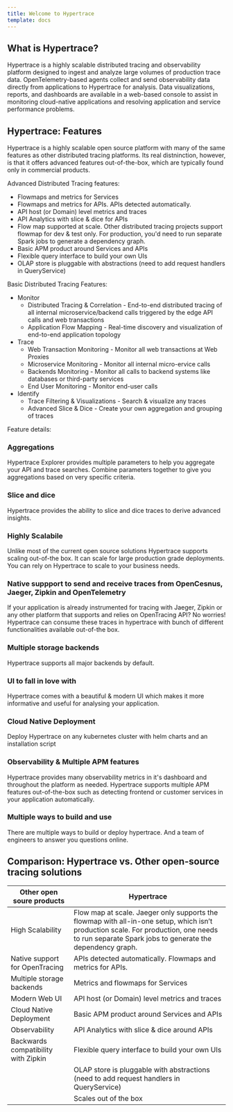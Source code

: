 ```yaml
---
title: Welcome to Hypertrace
template: docs
---
```

## What is Hypertrace?
Hypertrace is a highly scalable distributed tracing and observability platform designed to ingest and analyze large volumes of production trace data. OpenTelemetry-based agents collect and send observability data directly from applications to Hypertrace for analysis. Data visualizations, reports, and dashboards are available in a web-based console to assist in monitoring cloud-native applications and resolving application and service performance problems.

## Hypertrace: Features
Hypertrace is a highly scalable open source platform with many of the same features as other distributed tracing platforms. Its real distninction, however, is that it offers advanced features out-of-the-box, which are typically found only in commercial products. 

Advanced Distributed Tracing features:
- Flowmaps and metrics for Services
- Flowmaps and metrics for APIs. APIs detected automatically. 
- API host (or Domain) level metrics and traces
- API Analytics with slice & dice for APIs
- Flow map supported at scale. Other distributed tracing projects support flowmap for dev & test only. For production, you'd need to run separate Spark jobs to generate a dependency graph.
- Basic APM product around Services and APIs
- Flexible query interface to build your own UIs
- OLAP store is pluggable with abstractions (need to add request handlers in QueryService)

Basic Distributed Tracing Features:
- Monitor
    - Distributed Tracing & Correlation - End-to-end distributed tracing of all internal microservice/backend calls triggered by the edge API calls and web transactions
    - Application Flow Mapping - Real-time discovery and visualization of end-to-end application topology
- Trace
    - Web Transaction Monitoring - Monitor all web transactions at Web Proxies
    - Microservice Monitoring - Monitor all internal micro-ervice calls
    - Backends Monitoring - Monitor all calls to backend systems like databases or third-party services
    - End User Monitoring - Monitor end-user calls
- Identify 
    - Trace Filtering & Visualizations - Search & visualize any traces
    - Advanced Slice & Dice - Create your own aggregation and grouping of traces

Feature details:

### Aggregations
Hypertrace Explorer provides multiple parameters to help you aggregate your API and trace searches. Combine parameters together to give you aggregations based on very specific criteria. 

### Slice and dice
Hypertrace provides the ability to slice and dice traces to derive advanced insights. 

### Highly Scalabile
Unlike most of the current open source solutions Hypertrace supports scaling out-of-the box. It can scale for large production grade deployments. You can rely on Hypertrace to scale to your business needs. 

### Native suppport to send and receive traces from OpenCesnus, Jaeger, Zipkin and OpenTelemetry 
If your application is already instrumented for tracing with Jaeger, Zipkin or any other platform that supports and relies on OpenTracing API? No worries! Hypertrace can consume these traces in hypertrace with bunch of different functionalities available out-of-the box.

### Multiple storage backends
Hypertrace supports all major backends by default. 

### UI to fall in love with
Hypertrace comes with a beautiful & modern UI which makes it more informative and useful for analysing your application.

### Cloud Native Deployment
Deploy Hypertrace on any kubernetes cluster with helm charts and an installation script

### Observability & Multiple APM features
Hypertrace provides many observability metrics in it's dashboard and throughout the platform as needed. Hypertrace supports multiple APM features out-of-the-box such as detecting frontend or customer services in your application automatically.

### Multiple ways to build and use
There are multiple ways to build or deploy hypertrace. And a team of engineers to answer you questions online.


## Comparison: Hypertrace vs. Other open-source tracing solutions
| Other open soure products           | Hypertrace                                                                                                                                                                                      |
|-------------------------------------|-------------------------------------------------------------------------------------------------------------------------------------------------------------------------------------------------|
| High Scalability                    | Flow map at scale. Jaeger only supports the flowmap with all-in-one setup, which isn’t production scale. For production, one needs to run separate Spark jobs to generate the dependency graph. |
| Native support for OpenTracing      | APIs detected automatically. Flowmaps and metrics for APIs.                                                                                                                                     |
| Multiple storage backends           | Metrics and flowmaps for Services                                                                                                                                                               |
| Modern Web UI                       | API host (or Domain) level metrics and traces                                                                                                                                                   |
| Cloud Native Deployment             | Basic APM product around Services and APIs                                                                                                                                                      |
| Observability                       | API Analytics with slice & dice around APIs                                                                                                                                                     |
| Backwards compatibility with Zipkin | Flexible query interface to build your own UIs                                                                                                                                                  |
|                                     | OLAP store is pluggable with abstractions (need to add request handlers in QueryService)                                                                                                        |
|                                     | Scales out of the box                                                                                                                                                                           |
